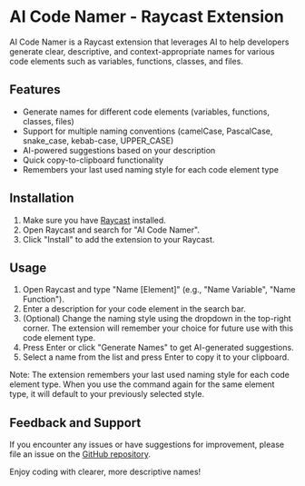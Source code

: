 # AI Code Namer - Raycast Extension

AI Code Namer is a Raycast extension that leverages AI to help developers generate clear, descriptive, and context-appropriate names for various code elements such as variables, functions, classes, and files.

## Features

- Generate names for different code elements (variables, functions, classes, files)
- Support for multiple naming conventions (camelCase, PascalCase, snake_case, kebab-case, UPPER_CASE)
- AI-powered suggestions based on your description
- Quick copy-to-clipboard functionality
- Remembers your last used naming style for each code element type

## Installation

1. Make sure you have [Raycast](https://raycast.com/) installed.
2. Open Raycast and search for "AI Code Namer".
3. Click "Install" to add the extension to your Raycast.

## Usage

1. Open Raycast and type "Name [Element]" (e.g., "Name Variable", "Name Function").
2. Enter a description for your code element in the search bar.
3. (Optional) Change the naming style using the dropdown in the top-right corner. The extension will remember your choice for future use with this code element type.
4. Press Enter or click "Generate Names" to get AI-generated suggestions.
5. Select a name from the list and press Enter to copy it to your clipboard.

Note: The extension remembers your last used naming style for each code element type. When you use the command again for the same element type, it will default to your previously selected style.

## Feedback and Support

If you encounter any issues or have suggestions for improvement, please file an issue on the [GitHub repository](https://github.com/hunter-ji/ai-code-namer).

Enjoy coding with clearer, more descriptive names!
